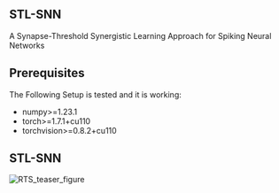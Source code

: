 ## STL-SNN
A Synapse-Threshold Synergistic Learning Approach for Spiking Neural Networks

## Prerequisites
The Following Setup is tested and it is working:
 * numpy>=1.23.1
 * torch>=1.7.1+cu110
 * torchvision>=0.8.2+cu110

## STL-SNN
![RTS_teaser_figure](image/Fig1.tif)
